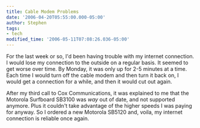 ```yaml
---
title: Cable Modem Problems
date: '2006-04-20T05:55:00.000-05:00'
author: Stephen
tags:
- tech
modified_time: '2006-05-11T07:08:26.036-05:00'
---
```


For the last week or so, I'd been having trouble with my internet connection. I would lose my connection to the outside on a regular basis.
It seemed to get worse over time. By Monday, it was only up for 2-5 minutes at a time. Each time I would turn off the cable modem and then turn it back on, I would get a connection for a while, and then it would cut out again.

After my third call to Cox Communications, it was explained to me that the Motorola Surfboard SB3100 was *way* out of date, and not
supported anymore. Plus it couldn't take advantage of the higher speeds I was paying for anyway. So I ordered a new Motorola SB5120 and,
voila, my internet connection is reliable once again.
